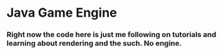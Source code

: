 # Java Game Engine

### Right now the code here is just me following on tutorials and learning about rendering and the such. No engine.